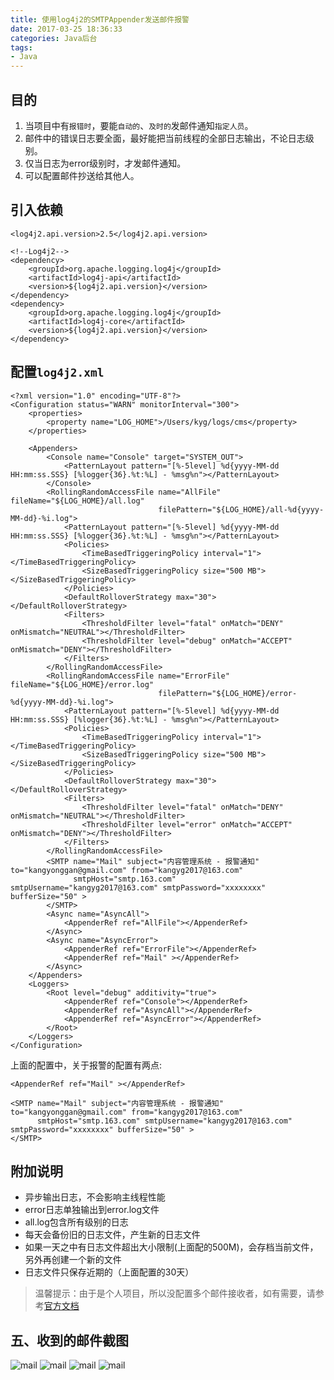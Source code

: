 ```yaml
---
title: 使用log4j2的SMTPAppender发送邮件报警
date: 2017-03-25 18:36:33
categories: Java后台
tags:
- Java
---
```


## 目的
1. 当项目中有`报错时`，要能`自动的`、`及时的`发邮件通知`指定人员`。
2. 邮件中的错误日志要全面，最好能把当前线程的全部日志输出，不论日志级别。
3. 仅当日志为error级别时，才发邮件通知。
4. 可以配置邮件抄送给其他人。

<!-- more -->

## 引入依赖
```
<log4j2.api.version>2.5</log4j2.api.version>

<!--Log4j2-->
<dependency>
    <groupId>org.apache.logging.log4j</groupId>
    <artifactId>log4j-api</artifactId>
    <version>${log4j2.api.version}</version>
</dependency>
<dependency>
    <groupId>org.apache.logging.log4j</groupId>
    <artifactId>log4j-core</artifactId>
    <version>${log4j2.api.version}</version>
</dependency>
```

## 配置`log4j2.xml` 
```
<?xml version="1.0" encoding="UTF-8"?>
<Configuration status="WARN" monitorInterval="300">
    <properties>
        <property name="LOG_HOME">/Users/kyg/logs/cms</property>
    </properties>

    <Appenders>
        <Console name="Console" target="SYSTEM_OUT">
            <PatternLayout pattern="[%-5level] %d{yyyy-MM-dd HH:mm:ss.SSS} [%logger{36}.%t:%L] - %msg%n"></PatternLayout>
        </Console>
        <RollingRandomAccessFile name="AllFile" fileName="${LOG_HOME}/all.log"
                                 filePattern="${LOG_HOME}/all-%d{yyyy-MM-dd}-%i.log">
            <PatternLayout pattern="[%-5level] %d{yyyy-MM-dd HH:mm:ss.SSS} [%logger{36}.%t:%L] - %msg%n"></PatternLayout>
            <Policies>
                <TimeBasedTriggeringPolicy interval="1"></TimeBasedTriggeringPolicy>
                <SizeBasedTriggeringPolicy size="500 MB"></SizeBasedTriggeringPolicy>
            </Policies>
            <DefaultRolloverStrategy max="30"></DefaultRolloverStrategy>
            <Filters>
                <ThresholdFilter level="fatal" onMatch="DENY" onMismatch="NEUTRAL"></ThresholdFilter>
                <ThresholdFilter level="debug" onMatch="ACCEPT" onMismatch="DENY"></ThresholdFilter>
            </Filters>
        </RollingRandomAccessFile>
        <RollingRandomAccessFile name="ErrorFile" fileName="${LOG_HOME}/error.log"
                                 filePattern="${LOG_HOME}/error-%d{yyyy-MM-dd}-%i.log">
            <PatternLayout pattern="[%-5level] %d{yyyy-MM-dd HH:mm:ss.SSS} [%logger{36}.%t:%L] - %msg%n"></PatternLayout>
            <Policies>
                <TimeBasedTriggeringPolicy interval="1"></TimeBasedTriggeringPolicy>
                <SizeBasedTriggeringPolicy size="500 MB"></SizeBasedTriggeringPolicy>
            </Policies>
            <DefaultRolloverStrategy max="30"></DefaultRolloverStrategy>
            <Filters>
                <ThresholdFilter level="fatal" onMatch="DENY" onMismatch="NEUTRAL"></ThresholdFilter>
                <ThresholdFilter level="error" onMatch="ACCEPT" onMismatch="DENY"></ThresholdFilter>
            </Filters>
        </RollingRandomAccessFile>
        <SMTP name="Mail" subject="内容管理系统 - 报警通知" to="kangyonggan@gmail.com" from="kangyg2017@163.com"
              smtpHost="smtp.163.com" smtpUsername="kangyg2017@163.com" smtpPassword="xxxxxxxx" bufferSize="50" >
        </SMTP>
        <Async name="AsyncAll">
            <AppenderRef ref="AllFile"></AppenderRef>
        </Async>
        <Async name="AsyncError">
            <AppenderRef ref="ErrorFile"></AppenderRef>
            <AppenderRef ref="Mail" ></AppenderRef>
        </Async>
    </Appenders>
    <Loggers>
        <Root level="debug" additivity="true">
            <AppenderRef ref="Console"></AppenderRef>
            <AppenderRef ref="AsyncAll"></AppenderRef>
            <AppenderRef ref="AsyncError"></AppenderRef>
        </Root>
    </Loggers>
</Configuration>
```

上面的配置中，关于报警的配置有两点:

```
<AppenderRef ref="Mail" ></AppenderRef>
```

```
<SMTP name="Mail" subject="内容管理系统 - 报警通知" to="kangyonggan@gmail.com" from="kangyg2017@163.com"
      smtpHost="smtp.163.com" smtpUsername="kangyg2017@163.com" smtpPassword="xxxxxxxx" bufferSize="50" >
</SMTP>
```

## 附加说明
- 异步输出日志，不会影响主线程性能
- error日志单独输出到error.log文件
- all.log包含所有级别的日志
- 每天会备份旧的日志文件，产生新的日志文件
- 如果一天之中有日志文件超出大小限制(上面配的500M)，会存档当前文件，另外再创建一个新的文件
- 日志文件只保存近期的（上面配置的30天）

> 温馨提示：由于是个人项目，所以没配置多个邮件接收者，如有需要，请参考[官方文档](http://logging.apache.org/log4j/2.x/manual/appenders.html#SMTPAppender)

## 五、收到的邮件截图
![mail](/upload/article/20170123163536603.png)
![mail](/upload/article/20170123163703359.png)
![mail](/upload/article/20170123163703945.png)
![mail](/upload/article/20170123163704569.png)
